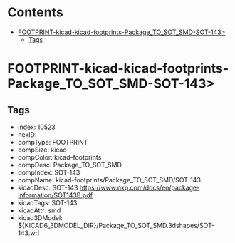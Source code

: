 



Contents
========

* [FOOTPRINT-kicad-kicad-footprints-Package_TO_SOT_SMD-SOT-143>](#footprint-kicad-kicad-footprints-package_to_sot_smd-sot-143)
	* [Tags](#tags)

# FOOTPRINT-kicad-kicad-footprints-Package_TO_SOT_SMD-SOT-143>

## Tags

- index: 10523
- hexID: 
- oompType: FOOTPRINT
- oompSize: kicad
- oompColor: kicad-footprints
- oompDesc: Package_TO_SOT_SMD
- oompIndex: SOT-143
- oompName: kicad-footprints/Package_TO_SOT_SMD/SOT-143
- kicadDesc: SOT-143 https://www.nxp.com/docs/en/package-information/SOT143B.pdf
- kicadTags: SOT-143
- kicadAttr: smd
- kicad3DModel: ${KICAD6_3DMODEL_DIR}/Package_TO_SOT_SMD.3dshapes/SOT-143.wrl
